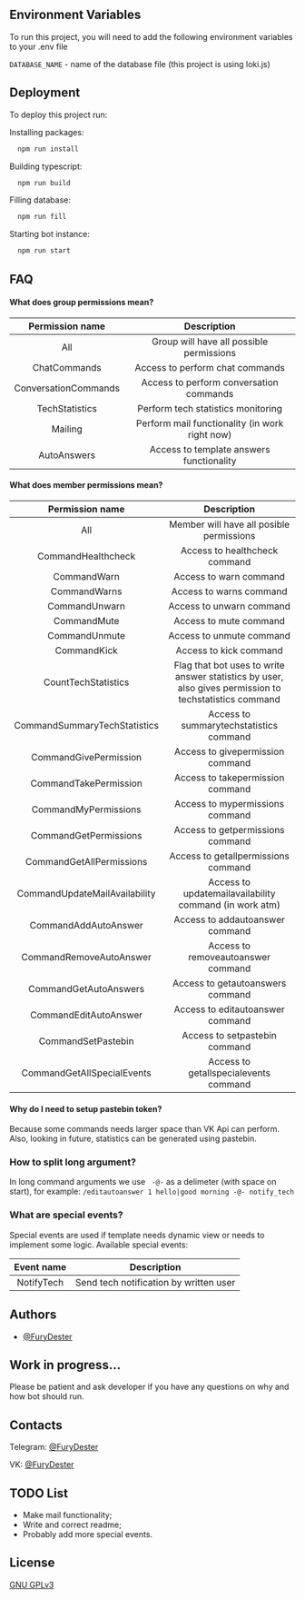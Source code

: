 
## Environment Variables

To run this project, you will need to add the following environment variables to your .env file

`DATABASE_NAME` - name of the database file (this project is using loki.js)

## Deployment

To deploy this project run:

Installing packages:
```bash
  npm run install
```

Building typescript:
```bash
  npm run build
```

Filling database:
```bash
  npm run fill
```

Starting bot instance:
```bash
  npm run start
```


## FAQ

#### What does group permissions mean?

|   Permission name    |                  Description                   |
|:--------------------:|:----------------------------------------------:|
|         All          |    Group will have all possible permissions    |
|     ChatCommands     |        Access to perform chat commands         |
| ConversationCommands |    Access to perform conversation commands     |
|    TechStatistics    |       Perform tech statistics monitoring       |
|       Mailing        | Perform mail functionality (in work right now) |
|     AutoAnswers      |    Access to template answers functionality    | 

#### What does member permissions mean?

|        Permission name        |                                              Description                                               |
|:-----------------------------:|:------------------------------------------------------------------------------------------------------:|
|              All              |                                Member will have all posible permissions                                |
|      CommandHealthcheck       |                                     Access to healthcheck command                                      |
|          CommandWarn          |                                         Access to warn command                                         |
|         CommandWarns          |                                        Access to warns command                                         |
|         CommandUnwarn         |                                        Access to unwarn command                                        |
|          CommandMute          |                                         Access to mute command                                         |
|         CommandUnmute         |                                        Access to unmute command                                        |
|          CommandKick          |                                         Access to kick command                                         |
|      CountTechStatistics      | Flag that bot uses to write answer statistics by user, also gives permission to techstatistics command |
| CommandSummaryTechStatistics  |                                Access to summarytechstatistics command                                 |
|     CommandGivePermission     |                                    Access to givepermission command                                    |
|     CommandTakePermission     |                                    Access to takepermission command                                    |
|     CommandMyPermissions      |                                    Access to mypermissions command                                     |
|     CommandGetPermissions     |                                    Access to getpermissions command                                    |
|   CommandGetAllPermissions    |                                  Access to getallpermissions command                                   |
| CommandUpdateMailAvailability |                         Access to updatemailavailability command (in work atm)                         |
|     CommandAddAutoAnswer      |                                    Access to addautoanswer command                                     |
|    CommandRemoveAutoAnswer    |                                   Access to removeautoanswer command                                   |
|     CommandGetAutoAnswers     |                                    Access to getautoanswers command                                    |
|     CommandEditAutoAnswer     |                                    Access to editautoanswer command                                    |
|      CommandSetPastebin       |                                     Access to setpastebin command                                      |
|  CommandGetAllSpecialEvents   |                                 Access to getallspecialevents command                                  |

#### Why do I need to setup pastebin token?

Because some commands needs larger space than VK Api can perform. Also, looking in future, statistics can be generated using pastebin.

### How to split long argument?

In long command arguments we use ` -@-` as a delimeter (with space on start), for example:
`/editautoanswer 1 hello|good morning -@- notify_tech`

### What are special events?

Special events are used if template needs dynamic view or needs to implement some logic. Available special events:

| Event name |              Description               |
|:----------:|:--------------------------------------:|
| NotifyTech | Send tech notification by written user | 


## Authors

- [@FuryDester](https://github.com/FuryDester)

## Work in progress...

Please be patient and ask developer if you have any questions on why and how bot should run.

## Contacts
Telegram: [@FuryDester](https://t.me/furydester)

VK: [@FuryDester](https://vk.com/furydester)

## TODO List

- Make mail functionality;
- Write and correct readme;
- Probably add more special events.

## License

[GNU GPLv3](https://choosealicense.com/licenses/gpl-3.0/)
